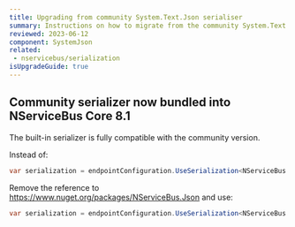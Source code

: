```yaml
---
title: Upgrading from community System.Text.Json serialiser
summary: Instructions on how to migrate from the community System.Text.Json serializer to the supported version.
reviewed: 2023-06-12
component: SystemJson
related:
 - nservicebus/serialization
isUpgradeGuide: true
---
```


## Community serializer now bundled into NServiceBus Core 8.1

The built-in serializer is fully compatible with the community version.

Instead of:

```csharp
var serialization = endpointConfiguration.UseSerialization<NServiceBus.Json.SystemJsonSerializer>();
```
Remove the reference to https://www.nuget.org/packages/NServiceBus.Json and use:

```csharp
var serialization = endpointConfiguration.UseSerialization<NServiceBus.SystemJsonSerializer>();
```

